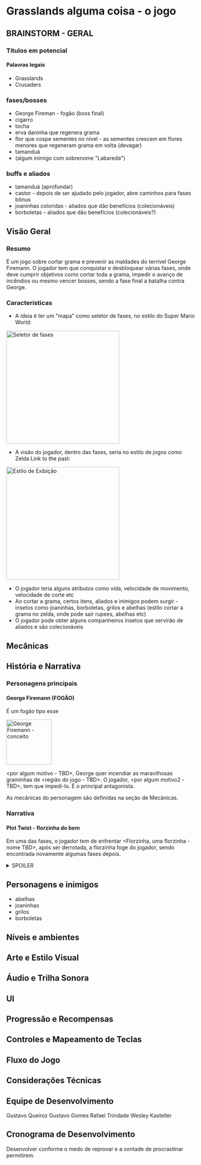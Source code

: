 # Grasslands alguma coisa - o jogo

## BRAINSTORM - GERAL

### Títulos em potencial

#### Palavras legais

- Grasslands
- Crusaders

### fases/bosses

- George Fireman - fogão (boss final)
- cigarro
- tocha
- erva daninha que regenera grama
- flor que cospe sementes no nível - as sementes crescem em flores menores que regeneram grama em volta (devagar)
- tamanduá
- (algum inimigo com sobrenome "Labareda")

### buffs e aliados

- tamanduá (aprofundar)
- castor - depois de ser ajudado pelo jogador, abre caminhos para fases bônus
- joaninhas coloridas - aliados que dão benefícios (colecionáveis)
- borboletas - aliados que dão benefícios (colecionáveis?)

## Visão Geral

### Resumo

É um jogo sobre cortar grama e prevenir as maldades do terrível George Firemann.
O jogador tem que conquistar e desbloquear várias fases, onde deve cumprir objetivos como 
cortar toda a grama, impedir o avanço de incêndios ou mesmo vencer bosses, 
sendo a fase final a batalha contra George.

### Características

- A ideia é ter um "mapa" como seletor de fases, no estilo do Super Mario World:

<img alt="Seletor de fases" width=300 src="https://3.bp.blogspot.com/-DPJzJkvsDSw/WN0Dh8bZXrI/AAAAAAAAAEU/xCQjP9gBaDQuSI86nul77VejQDIDjpxggCLcB/s320/MUNDO%2BDE%2BOUTRA%2BCOR.jpg" />

- A visão do jogador, dentro das fases, seria no estilo de jogos como Zelda Link to the past:

<img alt="Estilo de Exibição" width=300 src="https://2.bp.blogspot.com/_vAxLnr-8Y7E/TNcNK7cTTtI/AAAAAAAAAVU/Q-e0ySPwuZw/s1600/casa.jpg" />

- O jogador teria alguns atributos como vida, velocidade de movimento, velocidade de corte etc
- Ao cortar a grama, certos itens, aliados e inimigos podem surgir - insetos como joaninhas, borboletas, grilos e abelhas
(estilo cortar a grama no zelda, onde pode sair rupees, abelhas etc)
- O jogador pode obter alguns companheiros insetos que servirão de aliados e são colecionáveis

## Mecânicas

## História e Narrativa

### Personagens principais

#### George Firemann (FOGÃO)
É um fogão tipo esse

<img alt="George Firemann - conceito" src="https://i.redd.it/dj2qeril97v21.png" width=120 />

<por algum motivo - TBD>, George quer incendiar as maravilhosas graminhas de <região do jogo - TBD>. 
O jogador, <por algum motivo2 -TBD>, tem que impedí-lo. É o principal antagonista. 

As mecânicas do personagem são definidas na seção de Mecânicas.

### Narrativa

#### Plot Twist - florzinha do bem

Em uma das fases, o jogador tem de enfrentar <Florzinha, uma florzinha - nome TBD>, após ser derrotada, 
a florzinha foge do jogador, sendo encontrada novamente algumas fases depois.

<details>
  <summary>SPOILER</summary>
  
  Ao enfrentá-la pela segunda vez, `<de algum jeito - TBD>`, o jogador descobre que, 
  na verdade, `<Florzinha>` também estava tentando impedir George.
  Por isso, eles decidem trabalhar juntos.

  George, no entanto, vendo que `<Florzinha>` estava fraca após a batalha,
  aproveita a chance e ~~mata~~ elimina `<Florzinha>`.

  `<Florzinha>`, contando com o jogador, o presenteia com `<TBD>` 
</details>

## Personagens e inimigos

- abelhas
- joaninhas
- grilos
- borboletas

## Níveis e ambientes

## Arte e Estilo Visual

## Áudio e Trilha Sonora

## UI

## Progressão e Recompensas

## Controles e Mapeamento de Teclas

## Fluxo do Jogo

## Considerações Técnicas

## Equipe de Desenvolvimento

Gustavo Queiroz
Gustavo Gomes
Rafael Trindade
Wesley Kasteller

## Cronograma de Desenvolvimento

Desenvolver conforme o medo de reprovar e a vontade de procrastinar permitirem.

